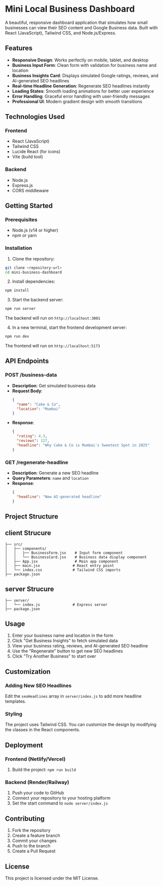 # Mini Local Business Dashboard

A beautiful, responsive dashboard application that simulates how small businesses can view their SEO content and Google Business data. Built with React (JavaScript), Tailwind CSS, and Node.js/Express.

## Features

- **Responsive Design**: Works perfectly on mobile, tablet, and desktop
- **Business Input Form**: Clean form with validation for business name and location
- **Business Insights Card**: Displays simulated Google ratings, reviews, and AI-generated SEO headlines
- **Real-time Headline Generation**: Regenerate SEO headlines instantly
- **Loading States**: Smooth loading animations for better user experience
- **Error Handling**: Graceful error handling with user-friendly messages
- **Professional UI**: Modern gradient design with smooth transitions

## Technologies Used

### Frontend
- React (JavaScript)
- Tailwind CSS
- Lucide React (for icons)
- Vite (build tool)

### Backend
- Node.js
- Express.js
- CORS middleware

## Getting Started

### Prerequisites
- Node.js (v14 or higher)
- npm or yarn

### Installation

1. Clone the repository:
```bash
git clone <repository-url>
cd mini-business-dashboard
```

2. Install dependencies:
```bash
npm install
```

3. Start the backend server:
```bash
npm run server
```
The backend will run on `http://localhost:3001`

4. In a new terminal, start the frontend development server:
```bash
npm run dev
```
The frontend will run on `http://localhost:5173`

## API Endpoints

### POST /business-data
- **Description**: Get simulated business data
- **Request Body**: 
  ```json
  {
    "name": "Cake & Co",
    "location": "Mumbai"
  }
  ```
- **Response**:
  ```json
  {
    "rating": 4.3,
    "reviews": 127,
    "headline": "Why Cake & Co is Mumbai's Sweetest Spot in 2025"
  }
  ```

### GET /regenerate-headline
- **Description**: Generate a new SEO headline
- **Query Parameters**: `name` and `location`
- **Response**:
  ```json
  {
    "headline": "New AI-generated headline"
  }
  ```

## Project Structure


## client Strucure
```
├── src/
│   ├── components/
│   │   ├── BusinessForm.jsx    # Input form component
│   │   └── BusinessCard.jsx    # Business data display component
│   ├── App.jsx                 # Main app component
│   ├── main.jsx               # React entry point
│   └── index.css              # Tailwind CSS imports
├── package.json
```

## server Strucure

```
├── server/
│   └── index.js               # Express server
├── package.json
```


## Usage

1. Enter your business name and location in the form
2. Click "Get Business Insights" to fetch simulated data
3. View your business rating, reviews, and AI-generated SEO headline
4. Use the "Regenerate" button to get new SEO headlines
5. Click "Try Another Business" to start over

## Customization

### Adding New SEO Headlines
Edit the `seoHeadlines` array in `server/index.js` to add more headline templates.

### Styling
The project uses Tailwind CSS. You can customize the design by modifying the classes in the React components.

## Deployment

### Frontend (Netlify/Vercel)
1. Build the project: `npm run build`


### Backend (Render/Railway)
1. Push your code to GitHub
2. Connect your repository to your hosting platform
3. Set the start command to `node server/index.js`

## Contributing

1. Fork the repository
2. Create a feature branch
3. Commit your changes
4. Push to the branch
5. Create a Pull Request

## License

This project is licensed under the MIT License.